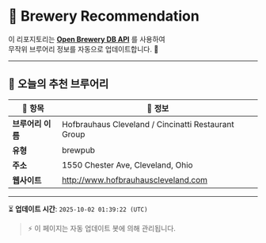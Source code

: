 # 🍺 Brewery Recommendation

이 리포지토리는 **[Open Brewery DB API](https://www.openbrewerydb.org/)** 를 사용하여  
무작위 브루어리 정보를 자동으로 업데이트합니다. 🚀

---

## 🌟 오늘의 추천 브루어리

| 🍻 항목 | 📌 정보 |
|--------|---------|
| **브루어리 이름** | Hofbrauhaus Cleveland / Cincinatti Restaurant Group |
| **유형** | brewpub |
| **주소** | 1550 Chester Ave, Cleveland, Ohio |
| **웹사이트** | http://www.hofbrauhauscleveland.com |

---

⏳ **업데이트 시간**: `2025-10-02 01:39:22 (UTC)`  

> ⚡ 이 페이지는 자동 업데이트 봇에 의해 관리됩니다.